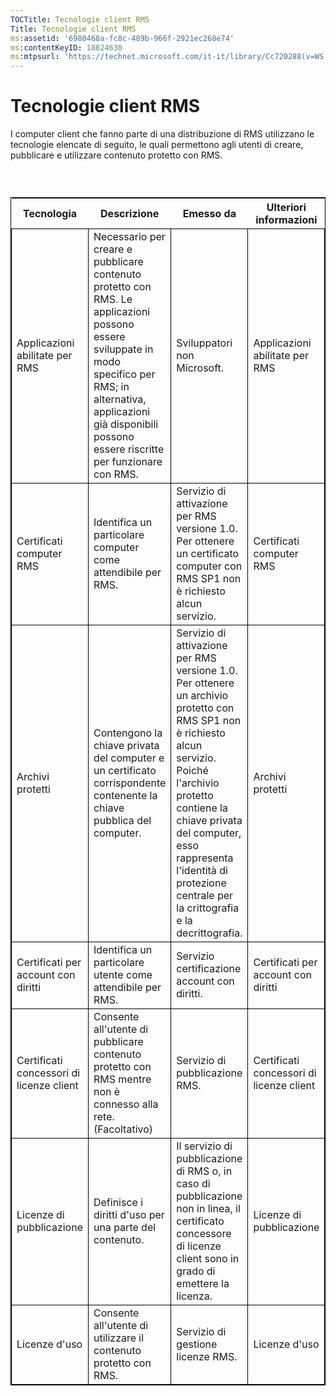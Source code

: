 ```yaml
---
TOCTitle: Tecnologie client RMS
Title: Tecnologie client RMS
ms:assetid: '6980468a-fc8c-489b-966f-2921ec268e74'
ms:contentKeyID: 18824630
ms:mtpsurl: 'https://technet.microsoft.com/it-it/library/Cc720288(v=WS.10)'
---
```


Tecnologie client RMS
=====================

I computer client che fanno parte di una distribuzione di RMS utilizzano le tecnologie elencate di seguito, le quali permettono agli utenti di creare, pubblicare e utilizzare contenuto protetto con RMS.

###  

 
<table style="border:1px solid black;">
<colgroup>
<col width="25%" />
<col width="25%" />
<col width="25%" />
<col width="25%" />
</colgroup>
<thead>
<tr class="header">
<th>Tecnologia</th>
<th>Descrizione</th>
<th>Emesso da</th>
<th>Ulteriori informazioni</th>
</tr>
</thead>
<tbody>
<tr class="odd">
<td style="border:1px solid black;">Applicazioni abilitate per RMS</td>
<td style="border:1px solid black;">Necessario per creare e pubblicare contenuto protetto con RMS. Le applicazioni possono essere sviluppate in modo specifico per RMS; in alternativa, applicazioni già disponibili possono essere riscritte per funzionare con RMS.</td>
<td style="border:1px solid black;">Sviluppatori non Microsoft.</td>
<td style="border:1px solid black;">Applicazioni abilitate per RMS</td>
</tr>
<tr class="even">
<td style="border:1px solid black;">Certificati computer RMS</td>
<td style="border:1px solid black;">Identifica un particolare computer come attendibile per RMS.</td>
<td style="border:1px solid black;">Servizio di attivazione per RMS versione 1.0. Per ottenere un certificato computer con RMS SP1 non è richiesto alcun servizio.</td>
<td style="border:1px solid black;">Certificati computer RMS</td>
</tr>
<tr class="odd">
<td style="border:1px solid black;">Archivi protetti</td>
<td style="border:1px solid black;">Contengono la chiave privata del computer e un certificato corrispondente contenente la chiave pubblica del computer.</td>
<td style="border:1px solid black;">Servizio di attivazione per RMS versione 1.0. Per ottenere un archivio protetto con RMS SP1 non è richiesto alcun servizio. Poiché l'archivio protetto contiene la chiave privata del computer, esso rappresenta l'identità di protezione centrale per la crittografia e la decrittografia.</td>
<td style="border:1px solid black;">Archivi protetti</td>
</tr>
<tr class="even">
<td style="border:1px solid black;">Certificati per account con diritti</td>
<td style="border:1px solid black;">Identifica un particolare utente come attendibile per RMS.</td>
<td style="border:1px solid black;">Servizio certificazione account con diritti.</td>
<td style="border:1px solid black;">Certificati per account con diritti</td>
</tr>
<tr class="odd">
<td style="border:1px solid black;">Certificati concessori di licenze client</td>
<td style="border:1px solid black;">Consente all'utente di pubblicare contenuto protetto con RMS mentre non è connesso alla rete.
(Facoltativo)</td>
<td style="border:1px solid black;">Servizio di pubblicazione RMS.</td>
<td style="border:1px solid black;">Certificati concessori di licenze client</td>
</tr>
<tr class="even">
<td style="border:1px solid black;">Licenze di pubblicazione</td>
<td style="border:1px solid black;">Definisce i diritti d'uso per una parte del contenuto.</td>
<td style="border:1px solid black;">Il servizio di pubblicazione di RMS o, in caso di pubblicazione non in linea, il certificato concessore di licenze client sono in grado di emettere la licenza.</td>
<td style="border:1px solid black;">Licenze di pubblicazione</td>
</tr>
<tr class="odd">
<td style="border:1px solid black;">Licenze d'uso</td>
<td style="border:1px solid black;">Consente all'utente di utilizzare il contenuto protetto con RMS.</td>
<td style="border:1px solid black;">Servizio di gestione licenze RMS.</td>
<td style="border:1px solid black;">Licenze d'uso</td>
</tr>
</tbody>
</table>
